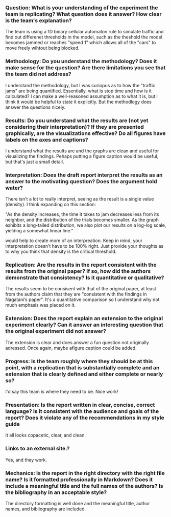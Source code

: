 ### Question:  What is your understanding of the experiment the team is replicating?  What question does it answer?  How clear is the team's explanation?

The team is using a 1D binary cellular automaton rule to simulate traffic and find out differenet thresholds in the model, such as the theshold the model becomes jammed or reaches "speed 1" which allows all of the "cars" to move freely wihtout being blocked. 

### Methodology: Do you understand the methodology?  Does it make sense for the question?  Are there limitations you see that the team did not address?

I understand the methodology, but I was curiopus as to how the "traffic jams" are being quantified. Essentially, what is stop time and how is it calculated? I can make a well-reasoned assumption as to what it is, but I think it would be helpful to state it explicitly. But the methodlogy does answer the questions nicely.

### Results: Do you understand what the results are (not yet considering their interpretation)?  If they are presented graphically, are the visualizations effective?  Do all figures have labels on the axes and captions?

I understand what the results are and the graphs are clean and useful for visualizing the findings. Pehaps putting a figure caption would be useful, but that's just a small detail.

### Interpretation: Does the draft report interpret the results as an answer to the motivating question?  Does the argument hold water?

There isn't a lot to really interpret, seeing as the result is a single value (density). I think expanding on this section:

"As the density increases, the time it takes to jam decreases less from its neighbor, and the distribution of the trials becomes smaller. As the graph exhibits a long-tailed distribution, we also plot our results on a log-log scale, yielding a somewhat linear line."

would help to create more of an interpreation. Keep in mind, your interpretation doesn't have to be 100% right. Just provide your thoughts as to why you think that density is the critical threshold. 

### Replication: Are the results in the report consistent with the results from the original paper?  If so, how did the authors demonstrate that consistency?  Is it quantitative or qualitative?

The results seem to be consisent with that of the original paper, at least from the authors claim that they are "consistent with the findings in Nagatani’s paper". It's a quantitative comparison so I understand why not much emphasis was placed on it.

### Extension: Does the report explain an extension to the original experiment clearly?  Can it answer an interesting question that the original experiment did not answer?

The extension is clear and does answer a fun question not originally adressed. Once again, maybe  afigure caption could be added. 

### Progress: Is the team roughly where they should be at this point, with a replication that is substantially complete and an extension that is clearly defined and either complete or nearly so?

I'd say this team is where they need to be. Nice work!

### Presentation: Is the report written in clear, concise, correct language?  Is it consistent with the audience and goals of the report?  Does it violate any of the recommendations in my style guide

It all looks copacetic, clear, and clean.

### Links to an external site.?

Yes, and they work.

### Mechanics: Is the report in the right directory with the right file name?  Is it formatted professionally in Markdown?  Does it include a meaningful title and the full names of the authors?  Is the bibliography in an acceptable style? 

The directory formatting is well done and the meaningful title, author names, and bibliography are included.
